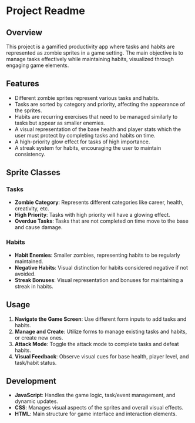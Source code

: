 # Project Readme

## Overview

This project is a gamified productivity app where tasks and habits are represented as zombie sprites in a game setting. The main objective is to manage tasks effectively while maintaining habits, visualized through engaging game elements.

## Features

- Different zombie sprites represent various tasks and habits.
- Tasks are sorted by category and priority, affecting the appearance of the sprites.
- Habits are recurring exercises that need to be managed similarly to tasks but appear as smaller enemies.
- A visual representation of the base health and player stats which the user must protect by completing tasks and habits on time.
- A high-priority glow effect for tasks of high importance.
- A streak system for habits, encouraging the user to maintain consistency.

## Sprite Classes

### Tasks
- **Zombie Category**: Represents different categories like career, health, creativity, etc.
- **High Priority**: Tasks with high priority will have a glowing effect.
- **Overdue Tasks**: Tasks that are not completed on time move to the base and cause damage.

### Habits
- **Habit Enemies**: Smaller zombies, representing habits to be regularly maintained.
- **Negative Habits**: Visual distinction for habits considered negative if not avoided.
- **Streak Bonuses**: Visual representation and bonuses for maintaining a streak in habits.

## Usage

1. **Navigate the Game Screen**: Use different form inputs to add tasks and habits.
2. **Manage and Create**: Utilize forms to manage existing tasks and habits, or create new ones.
3. **Attack Mode**: Toggle the attack mode to complete tasks and defeat habits.
4. **Visual Feedback**: Observe visual cues for base health, player level, and task/habit status.

## Development

- **JavaScript**: Handles the game logic, task/event management, and dynamic updates.
- **CSS**: Manages visual aspects of the sprites and overall visual effects.
- **HTML**: Main structure for game interface and interaction elements.

